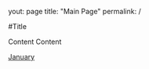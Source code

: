 yout: page
title: "Main Page"
permalink: /

#Title

Content
Content

[January](robert.thehorns.uk/january.html)
